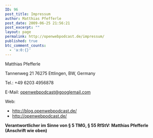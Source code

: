 ```yaml
---
ID: 96
post_title: Impressum
author: Matthias Pfefferle
post_date: 2009-06-25 21:56:21
post_excerpt: ""
layout: page
permalink: http://openwebpodcast.de/impressum/
published: true
btc_comment_counts:
  - 'a:0:{}'
---
```

Matthias Pfefferle

Tannenweg 21
76275 Ettlingen, BW, Germany

Tel.: +49 6203 4956878

E-Mail: openwebpodcast@googlemail.com

Web:
<ul>
	<li><a href="http://blog.openwebpodcast.de/">http://blog.openwebpodcast.de/</a></li>
	<li><a href="http://openwebpodcast.de/">http://openwebpodcast.de/</a></li>
</ul>
<strong>Verantwortlicher im Sinne von § 5 TMG, § 55 RfStV: Matthias Pfefferle (Anschrift wie oben)</strong>